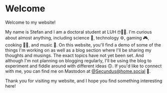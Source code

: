 # Welcome

Welcome to my website!

My name is Stefan and I am a doctoral student at LUH 🤓👨‍🎓.
I'm curious about almost anything, including science 🧪, technology ⚙️, gaming 🎮, cooking 🧑‍🍳, and music 🎸. On this website, you'll find a demo of some of the things I'm working on as well as a blog section where I'll be sharing my thoughts and musings. The exact topics have not yet been set. And although I'm not planning on blogging regularly, I'll be using the blog to experiment and fiddle around with different ideas 🙃. If you'd like to connect with me, you can find me on Mastodon at [@Secundus@home.social](https://home.social/@Secundus) 🦣.

Thank you for visiting my website, and I hope you find something interesting here!